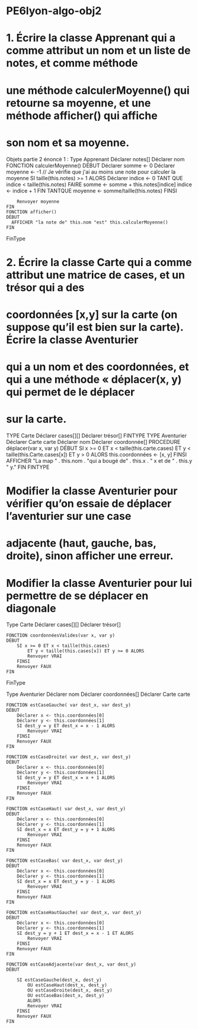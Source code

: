 # PE6lyon-algo-obj2
# 1. Écrire la classe Apprenant qui a comme attribut un nom et un liste de notes, et comme méthode 
# une méthode calculerMoyenne() qui retourne sa moyenne, et une méthode afficher() qui affiche 
# son nom et sa moyenne. ##

Objets partie 2 énoncé 1 : 
Type Apprenant
    Déclarer notes[]
    Déclarer nom
    FONCTION calculerMoyenne()
    DÉBUT
        Déclarer somme <- 0
        Déclarer moyenne <- -1
        // Je vérifie que j'ai au moins une note pour calculer la moyenne
        SI taille(this.notes) >= 1 ALORS
            Déclarer indice <- 0
            TANT QUE indice < taille(this.notes) FAIRE
                somme <- somme + this.notes[indice]
                indice <- indice + 1
            FIN TANTQUE
            moyenne <- somme/taille(this.notes)
        FINSI

        Renvoyer moyenne
    FIN
    FONCTION afficher()
    DÉBUT
      AFFICHER "la note de" this.nom "est" this.calculerMoyenne()
    FIN
FinType

# 2. Écrire la classe Carte qui a comme attribut une matrice de cases, et un trésor qui a des 
# coordonnées [x,y] sur la carte (on suppose qu’il est bien sur la carte). Écrire la classe Aventurier 
# qui a un nom et des coordonnées, et qui a une méthode « déplacer(x, y) qui permet de le déplacer 
# sur la carte.

TYPE Carte 
  Déclarer cases[][]
  Déclarer trésor[] 
FINTYPE
TYPE Aventurier
  Déclarer Carte carte
  Déclarer nom
  Déclarer coordonnée[]
  PROCEDURE déplacer(var x, var y)
  DÉBUT
    SI x >= 0 ET x < taille(this.carte.cases) ET y < taille(this.Carte.cases[x]) ET y > 0 ALORS
      this.coordonnées <- [x, y]
    FINSI
    AFFICHER "La map " . this.nom . "qui a bougé de" . this.x . " x et de " . this.y " y."
  FIN
FINTYPE

# Modifier la classe Aventurier pour vérifier qu’on essaie de déplacer l’aventurier sur une case 
# adjacente (haut, gauche, bas, droite), sinon afficher une erreur. 
 
# Modifier la classe Aventurier pour lui permettre de se déplacer en diagonale



Type Carte
    Déclarer cases[][]
    Déclarer trésor[]

    FONCTION coordonnéesValides(var x, var y)
    DÉBUT
        SI x >= 0 ET x < taille(this.cases)
            ET y < taille(this.cases[x]) ET y >= 0 ALORS
            Renvoyer VRAI
        FINSI
        Renvoyer FAUX
    FIN

FinType


Type Aventurier
    Déclarer nom
    Déclarer coordonnées[]
    Déclarer Carte carte

    FONCTION estCaseGauche( var dest_x, var dest_y)
    DÉBUT
        Déclarer x <- this.coordonnées[0]
        Déclarer y <- this.coordonnées[1]
        SI dest_y = y ET dest_x = x - 1 ALORS
            Renvoyer VRAI
        FINSI
        Renvoyer FAUX
    FIN

    FONCTION estCaseDroite( var dest_x, var dest_y)
    DÉBUT
        Déclarer x <- this.coordonnées[0]
        Déclarer y <- this.coordonnées[1]
        SI dest_y = y ET dest_x = x + 1 ALORS
            Renvoyer VRAI
        FINSI
        Renvoyer FAUX
    FIN

    FONCTION estCaseHaut( var dest_x, var dest_y)
    DÉBUT
        Déclarer x <- this.coordonnées[0]
        Déclarer y <- this.coordonnées[1]
        SI dest_x = x ET dest_y = y + 1 ALORS
            Renvoyer VRAI
        FINSI
        Renvoyer FAUX
    FIN

    FONCTION estCaseBas( var dest_x, var dest_y)
    DÉBUT
        Déclarer x <- this.coordonnées[0]
        Déclarer y <- this.coordonnées[1]
        SI dest_x = x ET dest_y = y - 1 ALORS
            Renvoyer VRAI
        FINSI
        Renvoyer FAUX
    FIN

    FONCTION estCaseHautGauche( var dest_x, var dest_y)
    DÉBUT
        Déclarer x <- this.coordonnées[0]
        Déclarer y <- this.coordonnées[1]
        SI dest_y = y + 1 ET dest_x = x - 1 ET ALORS
            Renvoyer VRAI
        FINSI
        Renvoyer FAUX
    FIN

    FONCTION estCaseAdjacente(var dest_x, var dest_y)
    DÉBUT

        SI estCaseGauche(dest_x, dest_y) 
            OU estCaseHaut(dest_x, dest_y)
            OU estCaseDroite(dest_x, dest_y)
            OU estCaseBas(dest_x, dest_y)
            ALORS
            Renvoyer VRAI
        FINSI
        Renvoyer FAUX
    FIN